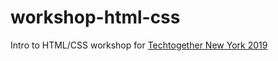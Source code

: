 # workshop-html-css
 Intro to HTML/CSS workshop for [Techtogether New York 2019](https://newyork.techtogether.io/)
